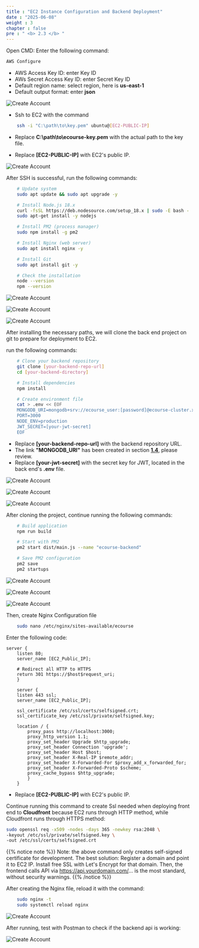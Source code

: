 ```yaml
---
title : "EC2 Instance Configuration and Backend Deployment"
date : "2025-06-08"
weight : 3
chapter : false
pre : " <b> 2.3 </b> "
---
```


Open CMD:
Enter the following command:
```Bash
AWS Configure
```
- AWS Access Key ID: enter Key ID
- AWs Secret Access Key ID: enter Secret Key ID
- Default region name: select region, here is **us-east-1**
- Default output format: enter **json**

![Create Account](/NestJS-AWS-workshop/images/3/EC.png)

- Ssh to EC2 with the command
```bash
    ssh -i "C:\path\to\key.pem" ubuntu@[EC2-PUBLIC-IP]
```
- Replace **C:\path\to\ecourse-key.pem** with the actual path to the key file.

- Replace **[EC2-PUBLIC-IP]** with EC2's public IP.

![Create Account](/NestJS-AWS-workshop/images/3/EC1.png)

After SSH is successful, run the following commands:
```bash
    # Update system
    sudo apt update && sudo apt upgrade -y

    # Install Node.js 18.x
    curl -fsSL https://deb.nodesource.com/setup_18.x | sudo -E bash -
    sudo apt-get install -y nodejs

    # Install PM2 (process manager)
    sudo npm install -g pm2

    # Install Nginx (web server)
    sudo apt install nginx -y

    # Install Git
    sudo apt install git -y

    # Check the installation
    node --version
    npm --version
```
![Create Account](/NestJS-AWS-workshop/images/3/EC2.png)

![Create Account](/NestJS-AWS-workshop/images/3/EC3.png)

![Create Account](/NestJS-AWS-workshop/images/3/EC4.png)

After installing the necessary paths, we will clone the back end project on git to prepare for deployment to EC2.

run the following commands:

```bash 
    # Clone your backend repository 
    git clone [your-backend-repo-url] 
    cd [your-backend-directory] 

    # Install dependencies 
    npm install 

    # Create environment file 
    cat > .env << EOF 
    MONGODB_URI=mongodb+srv://ecourse_user:[password]@ecourse-cluster.xxxxx.mongodb.net/ecourse 
    PORT=3000 
    NODE_ENV=production 
    JWT_SECRET=[your-jwt-secret] 
    EOF
```
- Replace **[your-backend-repo-url]** with the backend repository URL.
- The link **"MONGODB_URI"** has been created in section [**1.4**](/vi/1-create-new-aws-account/1.4-create-mongodb-database/), please review.
- Replace **[your-jwt-secret]** with the secret key for JWT, located in the back end's **.env** file.

![Create Account](/NestJS-AWS-workshop/images/3/EC5.png)

![Create Account](/NestJS-AWS-workshop/images/3/EC6.png)

![Create Account](/NestJS-AWS-workshop/images/3/EC9.png)

After cloning the project, continue running the following commands:

```bash 
    # Build application 
    npm run build 

    # Start with PM2 
    pm2 start dist/main.js --name "ecourse-backend" 

    # Save PM2 configuration 
    pm2 save 
    pm2 startups
```
![Create Account](/NestJS-AWS-workshop/images/3/EC6.png)

![Create Account](/NestJS-AWS-workshop/images/3/EC7.png)

![Create Account](/NestJS-AWS-workshop/images/3/EC8.png)

Then, create Nginx Configuration file

```bash 
    sudo nano /etc/nginx/sites-available/ecourse
```

Enter the following code:

```nginx 
server {
    listen 80;
    server_name [EC2_Public_IP];

    # Redirect all HTTP to HTTPS
    return 301 https://$host$request_uri;
    }

    server {
    listen 443 ssl;
    server_name [EC2_Public_IP];

    ssl_certificate /etc/ssl/certs/selfsigned.crt;
    ssl_certificate_key /etc/ssl/private/selfsigned.key;

    location / {
        proxy_pass http://localhost:3000;
        proxy_http_version 1.1;
        proxy_set_header Upgrade $http_upgrade;
        proxy_set_header Connection 'upgrade';
        proxy_set_header Host $host;
        proxy_set_header X-Real-IP $remote_addr;
        proxy_set_header X-Forwarded-For $proxy_add_x_forwarded_for;
        proxy_set_header X-Forwarded-Proto $scheme;
        proxy_cache_bypass $http_upgrade;
        }
    }
```
- Replace **[EC2-PUBLIC-IP]** with EC2's public IP.

Continue running this command to create Ssl needed when deploying front end to **Cloudfront** because EC2 runs through HTTP method, while Cloudfront runs through HTTPS method:

```bash
sudo openssl req -x509 -nodes -days 365 -newkey rsa:2048 \
-keyout /etc/ssl/private/selfsigned.key \
-out /etc/ssl/certs/selfsigned.crt
```

{{% notice note %}}
Note: the above command only creates self-signed certificate for development.
The best solution: Register a domain and point it to EC2 IP. Install free SSL with Let's Encrypt for that domain. Then, the frontend calls API via https://api.yourdomain.com/... is the most standard, without security warnings.
{{% /notice %}}

After creating the Nginx file, reload it with the command:

```bash
    sudo nginx -t
    sudo systemctl reload nginx
```

![Create Account](/NestJS-AWS-workshop/images/3/EC10.png)

After running, test with Postman to check if the backend api is working:

![Create Account](/NestJS-AWS-workshop/images/3/EC11.png)